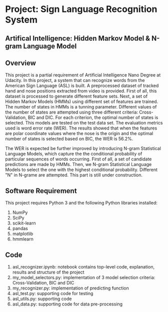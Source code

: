 # Project: Sign Language Recognition System
## Artifical Intelligence: Hidden Markov Model & N-gram Language Model

## Overview
This project is a partial requirement of Artificial Intelligence Nano Degree at Udacity. In this project, a system that can recognize words from the American Sign Language (ASL) is built. A preprocessed dataset of tracked hand and nose positions extracted from video is provided. First of all, this dataset is processed to generate different feature sets. Next, a set of Hidden Markov Models (HMMs) using different set of features are trained. The number of states in HMMs is a tunning parameter. Different values of the number of states are attempted using three different criteria: Cross-Validation, BIC and DIC. For each criterion, the optimal number of states is selected. This models are tested on the test data set. The evaluation metrics used is word error rate (WER). The results showed that when the features are polar coordinate values where the nose is the origin and the optimal number of states is selected based on BIC, the WER is 56.2%. 

The WER is expected be further improved by introducing N-gram Statistical Language Models, which capture the  the conditional probability of particular sequences of words occurring. First of all, a set of candidate predictions are made by HMMs. Then, we N-gram Statistical Language Models to select the one with the highest conditional probability. Different "N" in N-grame are attempted. This part is still under construction.

## Software Requirement
This project requires Python 3 and the following Python libraries installed:

1. NumPy
2. SciPy
3. scikit-learn
4. pandas
6. matplotlib
6. hmmlearn

## Code
1. asl_recognizer.ipynb: notebook contains top-level code, explanation, results and structure of the project
2. my_model_selectors.py: implementation of 3 model selection criteria: Cross-Validation, BIC and DIC
3. my_recognizer.py: implementation of predicting function
4. asl_test.py: supporting code for testing
5. asl_utils.py: supporting code
6. asl_data.py: supporting code for data pre-processing
